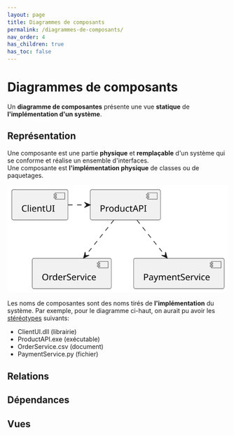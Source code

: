 ```yaml
---
layout: page
title: Diagrammes de composants
permalink: /diagrammes-de-composants/
nav_order: 4
has_children: true
has_toc: false
---
```



# Diagrammes de composants
Un **diagramme de composantes** présente une vue **statique** de **l'implémentation d'un système**.

## Représentation  
Une composante est une partie **physique** et **remplaçable** d'un système qui se conforme et réalise un ensemble d'interfaces.  
Une composante est **l'implémentation physique** de classes ou de paquetages.

![](/out/plant_uml/représentationComponentDiagram/représentationComponentDiagram.svg)

Les noms de composantes sont des noms tirés de **l'implémentation** du système. Par exemple, pour le diagramme ci-haut, on aurait pu avoir les [stéréotypes](https://fr.wikipedia.org/wiki/St%C3%A9r%C3%A9otype_(UML)) suivants: 
- ClientUI.dll (librairie)
- ProductAPI.exe (exécutable)
- OrderService.csv (document)
- PaymentService.py (fichier)  

## Relations

## Dépendances

## Vues